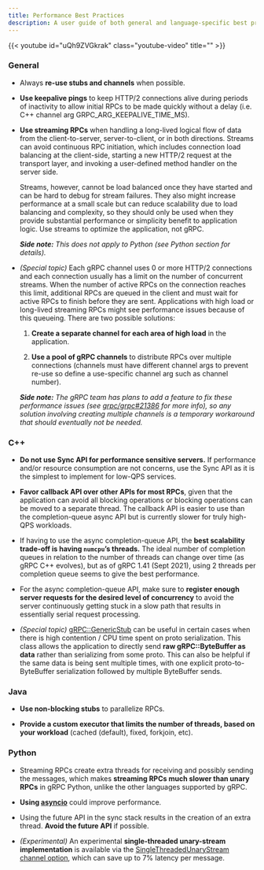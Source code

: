```yaml
---
title: Performance Best Practices
description: A user guide of both general and language-specific best practices to improve performance.
---
```

{{< youtube id="uQh9ZVGkrak" class="youtube-video" title="" >}}
### General

*   Always **re-use stubs and channels** when possible.

*   **Use keepalive pings** to keep HTTP/2 connections alive during periods of
    inactivity to allow initial RPCs to be made quickly without a delay (i.e.
    C++ channel arg GRPC_ARG_KEEPALIVE_TIME_MS). 

*   **Use streaming RPCs** when handling
    a long-lived logical flow of data from the client-to-server,
    server-to-client, or in both directions. Streams can avoid continuous RPC initiation,
    which includes connection load balancing at the client-side, starting a new
    HTTP/2 request at the transport layer, and invoking a user-defined method
    handler on the server side. 

    Streams, however, cannot be load balanced once they have started and can be hard 
    to debug for stream failures. They also might increase performance at a small scale 
    but can reduce scalability due to load balancing and complexity, so they should 
    only be used when they provide substantial performance or simplicity benefit to 
    application logic. Use streams to optimize the application, not gRPC.  

    ***Side note:*** *This does not apply to Python (see Python section for
    details).*

*   *(Special topic)* Each gRPC channel uses 0 or more HTTP/2 connections and each connection
    usually has a limit on the number of concurrent streams. When the number of
    active RPCs on the connection reaches this limit, additional RPCs are queued
    in the client and must wait for active RPCs to finish before they are sent.
    Applications with high load or long-lived streaming RPCs might see
    performance issues because of this queueing. There are two possible
    solutions:

    1.  **Create a separate channel for each area of high load** in the
        application.

    2.  **Use a pool of gRPC channels** to distribute RPCs over
        multiple connections (channels must have different channel args to
        prevent re-use so define a use-specific channel arg such as channel
        number).

    ***Side note:*** *The gRPC team has plans to add a feature to fix these
    performance issues (see [grpc/grpc#21386](https://github.com/grpc/grpc/issues/21386) 
    for more info), so any solution involving creating multiple channels
    is a temporary workaround that should eventually not be needed.*

### C++

*   **Do not use Sync API for performance sensitive servers.** If performance
    and/or resource consumption are not concerns, use the Sync API as it is the
    simplest to implement for low-QPS services.

*   **Favor callback API over other APIs for most RPCs**, given that the
    application can avoid all blocking operations or blocking operations can be
    moved to a separate thread. The callback API is easier to use than the 
    completion-queue async API but is currently slower for truly high-QPS workloads.

*   If having to use the async completion-queue API, the **best scalability
    trade-off is having `numcpu`’s threads.** The ideal number of completion queues
    in relation to the number of threads can change over time (as gRPC C++ evolves),
    but as of gRPC 1.41 (Sept 2021), using 2 threads per completion queue seems
    to give the best performance.

*   For the async completion-queue API, make sure to **register enough server
    requests for the desired level of concurrency** to avoid the server
    continuously getting stuck in a slow path that results in essentially serial
    request processing.

*   *(Special topic)*
    [gRPC::GenericStub](https://grpc.github.io/grpc/cpp/grpcpp_2generic_2generic__stub_8h.html)
    can be useful in certain cases when there is high contention / CPU time
    spent on proto serialization. This class allows the application to directly
    send **raw gRPC::ByteBuffer as data** rather than serializing from some
    proto. This can also be helpful if the same data is being sent multiple
    times, with one explicit proto-to-ByteBuffer serialization followed by
    multiple ByteBuffer sends. 

### Java

*   **Use non-blocking stubs** to parallelize RPCs.

*   **Provide a custom executor that limits the number of threads, based on your workload** (cached (default), fixed, forkjoin, etc).

### Python

*   Streaming RPCs create extra threads for receiving and possibly sending the
    messages, which makes **streaming RPCs much slower than unary RPCs** in
    gRPC Python, unlike the other languages supported by gRPC.

*   **Using [asyncio](https://grpc.github.io/grpc/python/grpc_asyncio.html)** could improve performance.

*   Using the future API in the sync stack results in the creation of an extra
    thread. **Avoid the future API** if possible.

*   *(Experimental)* An experimental **single-threaded unary-stream
    implementation** is available via the
    [SingleThreadedUnaryStream channel option](https://github.com/grpc/grpc/blob/master/src/python/grpcio/grpc/experimental/__init__.py#L38),
    which can save up to 7% latency per message.
